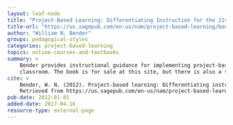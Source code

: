 ```yaml
---
layout: leaf-node
title: "Project-Based Learning: Differentiating Instruction for the 21st Century"
title-url: "https://us.sagepub.com/en-us/nam/project-based-learning/book236768"
author: "William N. Bender"
groups: pedagogical-styles
categories: project-based-learning
topics: online-courses-and-textbooks
summary: >
    Bender provides instructional guidance for implementing project-based learning in the
    classroom. The book is for sale at this site, but there is also a table of contents and preview.
cite: >
    Bender, W. N. (2012). Project-based learning: Differentiating instruction for the 21st century. Corwin Press.
    Retrieved from https://us.sagepub.com/en-us/nam/project-based-learning/book236768
pub-date: 2012-01-01
added-date: 2017-04-16
resource-type: external-page
---
```

